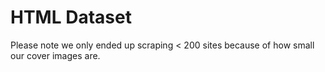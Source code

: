 # HTML Dataset

Please note we only ended up scraping < 200 sites because of how small our cover images are.
